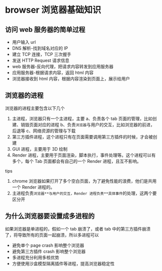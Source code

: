 <!-- Date: 2016-10-31 19:39 -->

# browser 浏览器基础知识

## 访问 web 服务器的简单过程

-   用户输入 url
-   DNS 解析-找到域名对应的 IP
-   建立 TCP 连接，TCP 三次握手
-   发送 HTTP Request 请求信息
-   web 服务器-反向代理，把请求内容转发到应用服务器
-   应用服务器-根据请求内容，返回 html 内容
-   浏览器接收到 html 内容，根据内容渲染到页面上，展示给用户

## 浏览器的进程

浏览器的进程主要包含以下几个

1.  主进程，浏览器只有一个主进程，主要
    a、负责各个 tab 页面的管理，比如创建、销毁页面对应的进程
    b、负责`浏览器`与用户的交互，比如浏览器的前进，后退等
    c、网络资源的管理与下载
2.  第三方插件进程，这个进程只有在页面需要调用第三方插件的时候，才会被创建
3.  GUI 进程，主要用于 3D 绘制
4.  Render 进程，主要用于页面渲染，脚本执行，事件处理等。这个进程可以有多个，每个 Tab 页面都会有自己的一个 Render 进程，且互不影响。

tips

1.  chrome 浏览器如果打开了多个空白页面，为了避免性能的浪费，他们是共用一个 Render 进程的。
2.  主进程负责`浏览器**与用户的交互，Render 进程负责**具体事件`的处理，这两个要区分开

## 为什么浏览器要设置成多进程的

如果浏览器是单进程的，假如一个 tab 崩溃了，或者 tab 中的第三方插件崩溃了，将导致所有的页面一起崩溃，所以多进程可以

-   避免单个 page crash 影响整个浏览器
-   避免第三方插件 crash 影响整个浏览器
-   多进程充分利用多核优势
-   方便使用沙盒模型隔离插件等进程，提高浏览器稳定性
